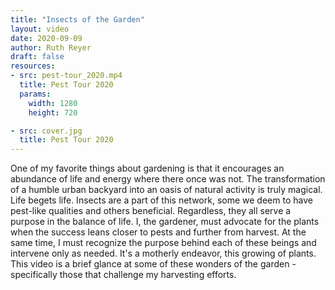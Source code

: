 ```yaml
---
title: "Insects of the Garden"
layout: video
date: 2020-09-09
author: Ruth Reyer
draft: false
resources:
- src: pest-tour_2020.mp4
  title: Pest Tour 2020
  params:
    width: 1280
    height: 720

- src: cover.jpg
  title: Pest Tour 2020
---
```


One of my favorite things about gardening is that it encourages an abundance of life and energy where there once was not. The transformation of a humble urban backyard into an oasis of natural activity is truly magical. Life begets life. Insects are a part of this network, some we deem to have pest-like qualities and others beneficial. Regardless, they all serve a purpose in the balance of life. I, the gardener, must advocate for the plants when the success leans closer to pests and further from harvest. At the same time, I must recognize the purpose behind each of these beings and intervene only as needed. It's a motherly endeavor, this growing of plants. This video is a brief glance at some of these wonders of the garden - specifically those that challenge my harvesting efforts. 